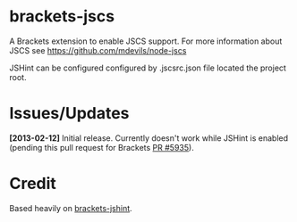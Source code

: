 brackets-jscs
=================

A Brackets extension to enable JSCS support. For more information about JSCS see https://github.com/mdevils/node-jscs

JSHint can be configured configured by .jscsrc.json file located the project root.

Issues/Updates
=====

**[2013-02-12]** Initial release. Currently doesn't work while JSHint is enabled (pending this pull request for Brackets [PR #5935](https://github.com/adobe/brackets/pull/5935)).

Credit
=====

Based heavily on [brackets-jshint](https://github.com/cfjedimaster/brackets-jshint/).